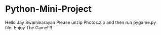 # Python-Mini-Project
Hello Jay Swaminarayan
Please unzip Photos.zip and then run pygame.py file.
Enjoy The Game!!!!
